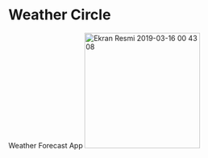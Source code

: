 # Weather Circle
Weather Forecast App
<img width="229" alt="Ekran Resmi 2019-03-16 00 43 08" src="https://user-images.githubusercontent.com/40859360/54696000-0d040900-4b3c-11e9-971c-04b42d636f94.png">
